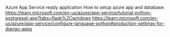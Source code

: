 Azure App Service ready application
How to setup azure app and database:
https://learn.microsoft.com/en-us/azure/app-service/tutorial-python-postgresql-app?tabs=flask%2Cwindows
https://learn.microsoft.com/en-us/azure/app-service/configure-language-python#production-settings-for-django-apps